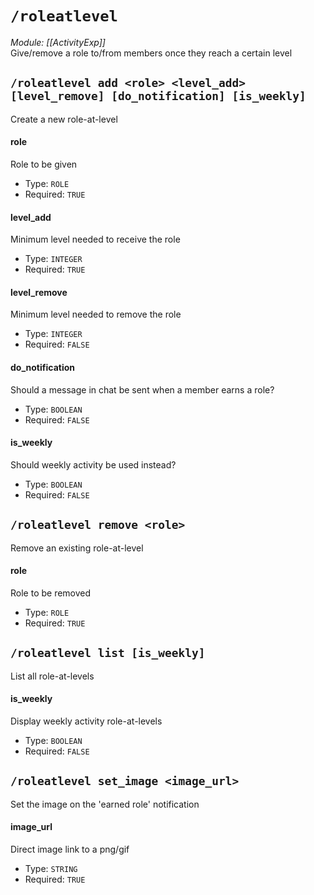 # `/roleatlevel`
*Module: [[ActivityExp]]*<br>
Give/remove a role to/from members once they reach a certain level
## `/roleatlevel add <role> <level_add> [level_remove] [do_notification] [is_weekly]`
Create a new role-at-level
#### role
Role to be given
- Type: `ROLE`
- Required: `TRUE`
#### level_add
Minimum level needed to receive the role
- Type: `INTEGER`
- Required: `TRUE`
#### level_remove
Minimum level needed to remove the role
- Type: `INTEGER`
- Required: `FALSE`
#### do_notification
Should a message in chat be sent when a member earns a role?
- Type: `BOOLEAN`
- Required: `FALSE`
#### is_weekly
Should weekly activity be used instead?
- Type: `BOOLEAN`
- Required: `FALSE`
## `/roleatlevel remove <role>`
Remove an existing role-at-level
#### role
Role to be removed
- Type: `ROLE`
- Required: `TRUE`
## `/roleatlevel list [is_weekly]`
List all role-at-levels
#### is_weekly
Display weekly activity role-at-levels
- Type: `BOOLEAN`
- Required: `FALSE`
## `/roleatlevel set_image <image_url>`
Set the image on the 'earned role' notification
#### image_url
Direct image link to a png/gif
- Type: `STRING`
- Required: `TRUE`